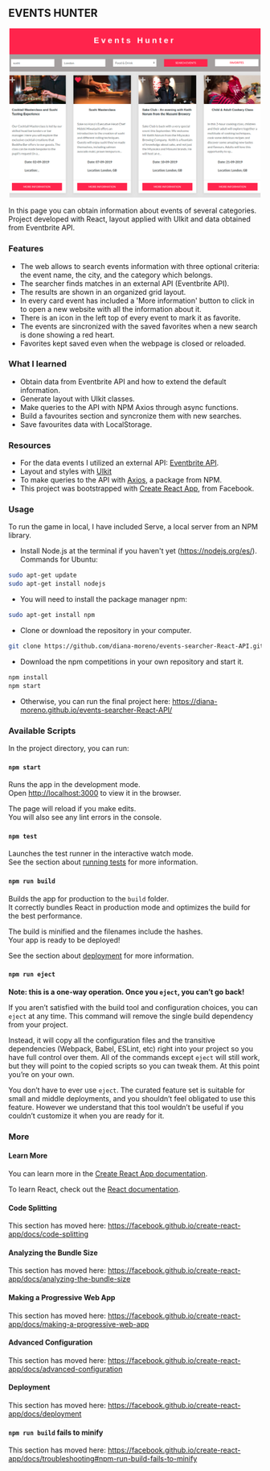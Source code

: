 ## EVENTS HUNTER

<p align="center">
  <img src="./img/events-searcher-React-API.png" width="500">
</p>

In this page you can obtain information about events of several categories. Project developed with React, layout applied with UIkit and data obtained from Eventbrite API.

### **Features**

- The web allows to search events information with three optional criteria: the event name, the city, and the category which belongs.
- The searcher finds matches in an external API (Eventbrite API).
- The results are shown in an organized grid layout.
- In every card event has included a 'More information' button to click in to open a new website with all the information about it.
- There is an icon in the left top of every event to mark it as favorite.
- The events are sincronized with the saved favorites when a new search is done showing a red heart.
- Favorites kept saved even when the webpage is closed or reloaded.


### **What I learned**

- Obtain data from Eventbrite API and how to extend the default information.
- Generate layout with UIkit classes.
- Make queries to the API with NPM Axios through async functions.
- Build a favourites section and syncronize them with new searches.
- Save favourites data with LocalStorage.


### **Resources**

- For the data events I utilized an external API: [Eventbrite API](https://www.eventbrite.com/platform/api).
- Layout and styles with [UIkit](https://getuikit.com)
- To make queries to the API with [Axios](https://www.npmjs.com/package/axios), a package from NPM.
- This project was bootstrapped with [Create React App](https://github.com/facebook/create-react-app), from Facebook.


### **Usage**

To run the game in local, I have included Serve, a local server from an NPM library.

- Install Node.js at the terminal if you haven't yet (https://nodejs.org/es/). Commands for Ubuntu:

```bash
sudo apt-get update
sudo apt-get install nodejs
```
- You will need to install the package manager npm:

```bash
sudo apt-get install npm
```
- Clone or download the repository in your computer.

```bash
git clone https://github.com/diana-moreno/events-searcher-React-API.git`
```
- Download the npm competitions in your own repository and start it.

```bash
npm install
npm start
```

- Otherwise, you can run the final project here: https://diana-moreno.github.io/events-searcher-React-API/


### Available Scripts

In the project directory, you can run:

#### `npm start`

Runs the app in the development mode.<br>
Open [http://localhost:3000](http://localhost:3000) to view it in the browser.

The page will reload if you make edits.<br>
You will also see any lint errors in the console.

#### `npm test`

Launches the test runner in the interactive watch mode.<br>
See the section about [running tests](https://facebook.github.io/create-react-app/docs/running-tests) for more information.

#### `npm run build`

Builds the app for production to the `build` folder.<br>
It correctly bundles React in production mode and optimizes the build for the best performance.

The build is minified and the filenames include the hashes.<br>
Your app is ready to be deployed!

See the section about [deployment](https://facebook.github.io/create-react-app/docs/deployment) for more information.

#### `npm run eject`

**Note: this is a one-way operation. Once you `eject`, you can’t go back!**

If you aren’t satisfied with the build tool and configuration choices, you can `eject` at any time. This command will remove the single build dependency from your project.

Instead, it will copy all the configuration files and the transitive dependencies (Webpack, Babel, ESLint, etc) right into your project so you have full control over them. All of the commands except `eject` will still work, but they will point to the copied scripts so you can tweak them. At this point you’re on your own.

You don’t have to ever use `eject`. The curated feature set is suitable for small and middle deployments, and you shouldn’t feel obligated to use this feature. However we understand that this tool wouldn’t be useful if you couldn’t customize it when you are ready for it.



### More

#### Learn More

You can learn more in the [Create React App documentation](https://facebook.github.io/create-react-app/docs/getting-started).

To learn React, check out the [React documentation](https://reactjs.org/).

#### Code Splitting

This section has moved here: https://facebook.github.io/create-react-app/docs/code-splitting

#### Analyzing the Bundle Size

This section has moved here: https://facebook.github.io/create-react-app/docs/analyzing-the-bundle-size

#### Making a Progressive Web App

This section has moved here: https://facebook.github.io/create-react-app/docs/making-a-progressive-web-app

#### Advanced Configuration

This section has moved here: https://facebook.github.io/create-react-app/docs/advanced-configuration

#### Deployment

This section has moved here: https://facebook.github.io/create-react-app/docs/deployment

#### `npm run build` fails to minify

This section has moved here: https://facebook.github.io/create-react-app/docs/troubleshooting#npm-run-build-fails-to-minify
